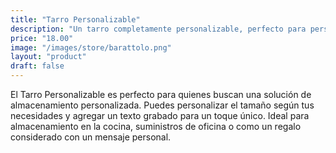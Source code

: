 ```yaml
---
title: "Tarro Personalizable"
description: "Un tarro completamente personalizable, perfecto para personalizar en tamaño y con texto grabado."
price: "18.00"
image: "/images/store/barattolo.png"
layout: "product"
draft: false
---
```

El Tarro Personalizable es perfecto para quienes buscan una solución de almacenamiento personalizada. Puedes personalizar el tamaño según tus necesidades y agregar un texto grabado para un toque único. Ideal para almacenamiento en la cocina, suministros de oficina o como un regalo considerado con un mensaje personal.
